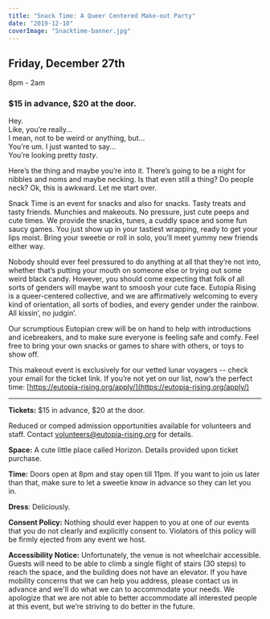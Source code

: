 ```yaml
---
title: "Snack Time: A Queer Centered Make-out Party"
date: "2019-12-10"
coverImage: "Snacktime-banner.jpg"
---
```


## Friday, December 27th  
8pm - 2am

### $15 in advance, $20 at the door.

Hey.   
Like, you’re really...   
I mean, not to be weird or anything, but...  
You’re um. I just wanted to say...  
You’re looking pretty _tasty_.   

Here’s the thing and maybe you’re into it. There’s going to be a night for nibbles and noms and maybe necking. Is that even still a thing? Do people neck? Ok, this is awkward. Let me start over.  

Snack Time is an event for snacks and also for snacks. Tasty treats and tasty friends. Munchies and makeouts. No pressure, just cute peeps and cute times. We provide the snacks, tunes, a cuddly space and some fun saucy games. You just show up in your tastiest wrapping, ready to get your lips moist. Bring your sweetie or roll in solo, you’ll meet yummy new friends either way.  

Nobody should ever feel pressured to do anything at all that they’re not into, whether that’s putting your mouth on someone else or trying out some weird black candy. However, you should come expecting that folk of all sorts of genders will maybe want to smoosh your cute face. Eutopia Rising is a queer-centered collective, and we are affirmatively welcoming to every kind of orientation, all sorts of bodies, and every gender under the rainbow. All kissin’, no judgin’.   

Our scrumptious Eutopian crew will be on hand to help with introductions and icebreakers, and to make sure everyone is feeling safe and comfy. Feel free to bring your own snacks or games to share with others, or toys to show off.  

This makeout event is exclusively for our vetted lunar voyagers -- check your email for the ticket link. If you’re not yet on our list, now’s the perfect time: [https://eutopia-rising.org/apply/](https://eutopia-rising.org/apply/)  

* * *

**Tickets:** $15 in advance, $20 at the door. 

Reduced or comped admission opportunities available for volunteers and staff. Contact volunteers@eutopia-rising.org for details.

**Space:** A cute little place called Horizon. Details provided upon ticket purchase.

**Time:** Doors open at 8pm and stay open till 11pm. If you want to join us later than that, make sure to let a sweetie know in advance so they can let you in. 

**Dress**: Deliciously. 

**Consent Policy:** Nothing should ever happen to you at one of our events that you do not clearly and explicitly consent to. Violators of this policy will be firmly ejected from any event we host.

**Accessibility Notice:** Unfortunately, the venue is not wheelchair accessible. Guests will need to be able to climb a single flight of stairs (30 steps) to reach the space, and the building does not have an elevator. If you have mobility concerns that we can help you address, please contact us in advance and we'll do what we can to accommodate your needs. We apologize that we are not able to better accommodate all interested people at this event, but we’re striving to do better in the future.
